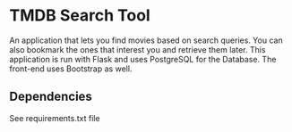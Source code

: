 # TMDB Search Tool

An application that lets you find movies based on search queries. You can also bookmark the ones that interest you and retrieve them later. This application is run with Flask and uses PostgreSQL for the Database. The front-end uses Bootstrap as well.

## Dependencies

See requirements.txt file
